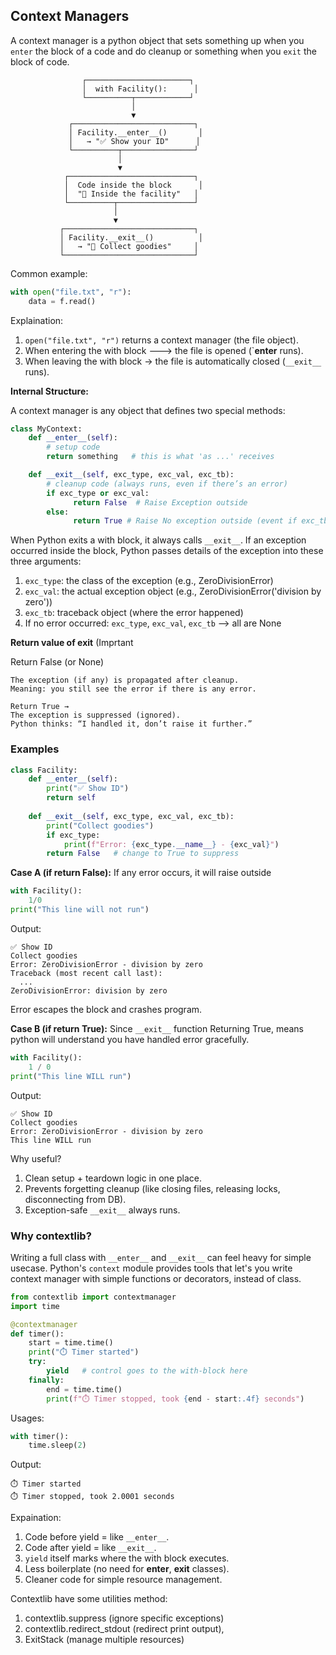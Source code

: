## Context Managers
A context manager is a python object that sets something up when you `enter` the block of a code and do cleanup or something when you `exit` the
block of code.

```
                ┌───────────────────────┐
                │  with Facility():      │
                └──────────┬────────────┘
                           │
                           ▼
             ┌───────────────────────────┐
             │ Facility.__enter__()       │
             │   → "✅ Show your ID"      │
             └──────────┬────────────────┘
                        │
                        ▼
            ┌────────────────────────────┐
            │  Code inside the block      │
            │  "🚶 Inside the facility"   │
            └──────────┬─────────────────┘
                       │
                       ▼
           ┌─────────────────────────────┐
           │ Facility.__exit__()          │
           │   → "🎁 Collect goodies"     │
           └─────────────────────────────┘

```

Common example:
```python
with open("file.txt", "r"):
    data = f.read()
```
Explaination:
1. `open("file.txt", "r")` returns a context manager (the file object).
2. When entering the with block ---> the file is opened (`__enter__ runs).
3. When leaving the with block → the file is automatically closed (`__exit__` runs).

**Internal Structure:**

A context manager is any object that defines two special methods:
```python
class MyContext:
    def __enter__(self):
        # setup code
        return something   # this is what 'as ...' receives

    def __exit__(self, exc_type, exc_val, exc_tb):
        # cleanup code (always runs, even if there’s an error)
        if exc_type or exc_val:
              return False  # Raise Exception outside
        else:
              return True # Raise No exception outside (event if exc_tb is there)
```
When Python exits a with block, it always calls `__exit__`.
If an exception occurred inside the block, Python passes details of the exception into these three arguments:
1. `exc_type`: the class of the exception (e.g., ZeroDivisionError)
2. `exc_val`: the actual exception object (e.g., ZeroDivisionError('division by zero'))
3. `exc_tb`: traceback object (where the error happened)
4. If no error occurred: `exc_type`, `exc_val`, `exc_tb` --> all are None

**Return value of __exit__** (Imprtant

Return False (or None)
```
The exception (if any) is propagated after cleanup.
Meaning: you still see the error if there is any error.
```
```
Return True →
The exception is suppressed (ignored).
Python thinks: “I handled it, don’t raise it further.”
```

### Examples
```python
class Facility:
    def __enter__(self):
        print("✅ Show ID")
        return self
    
    def __exit__(self, exc_type, exc_val, exc_tb):
        print("Collect goodies")
        if exc_type:
            print(f"Error: {exc_type.__name__} - {exc_val}")
        return False   # change to True to suppress
```

**Case A (if return False):**
If any error occurs, it will raise outside
```python
with Facility():
    1/0
print("This line will not run")
```
Output:
```
✅ Show ID
Collect goodies
Error: ZeroDivisionError - division by zero
Traceback (most recent call last):
  ...
ZeroDivisionError: division by zero
```
Error escapes the block and crashes program.

**Case B (if return True):**
Since `__exit__` function Returning True, means python
will understand you have handled error gracefully.
```python
with Facility():
    1 / 0
print("This line WILL run")
```
Output:
```
✅ Show ID
Collect goodies
Error: ZeroDivisionError - division by zero
This line WILL run
```
Why useful?
1. Clean setup + teardown logic in one place.
2. Prevents forgetting cleanup (like closing files, releasing locks, disconnecting from DB).
3. Exception-safe `__exit__` always runs.

### Why contextlib?
Writing a full class with `__enter__` and `__exit__` can feel heavy for simple usecase.
Python's `context` module provides tools that let's you write context manager with simple functions or 
decorators, instead of class.

```python
from contextlib import contextmanager
import time

@contextmanager
def timer():
    start = time.time()
    print("⏱️ Timer started")
    try:
        yield   # control goes to the with-block here
    finally:
        end = time.time()
        print(f"⏱️ Timer stopped, took {end - start:.4f} seconds")
```

Usages:
```python
with timer():
    time.sleep(2)
```
Output:
```
⏱️ Timer started
⏱️ Timer stopped, took 2.0001 seconds
```

Expaination:
1. Code before yield = like `__enter__`.
2. Code after yield = like `__exit__`.
3. `yield` itself marks where the with block executes.
4. Less boilerplate (no need for __enter__, __exit__ classes).
5. Cleaner code for simple resource management.

Contextlib have some utilities method:
1. contextlib.suppress (ignore specific exceptions)
2. contextlib.redirect_stdout (redirect print output),
3. ExitStack (manage multiple resources)
